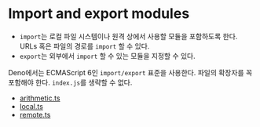 # Import and export modules

- `import`는 로컬 파일 시스템이나 원격 상에서 사용할 모듈을 포함하도록 한다. URLs 혹은 파일의 경로를 `import` 할 수 있다.
- `export`는 외부에서 `import` 할 수 있는 모듈을 지정할 수 있다.

Deno에서는 ECMAScript 6인 `import/export` 표준을 사용한다. 파일의 확장자를 꼭 포함해야 한다. `index.js`를 생략할 수 없다.

- [arithmetic.ts](arithmetic.ts)
- [local.ts](local.ts)
- [remote.ts](remote.ts)
